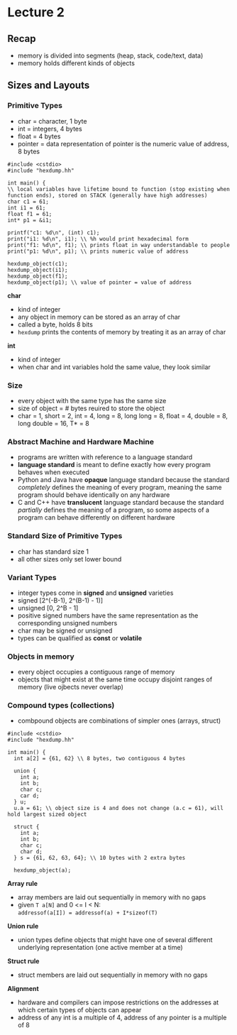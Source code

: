 # Lecture 2

## Recap
* memory is divided into segments (heap, stack, code/text, data)
* memory holds different kinds of objects

## Sizes and Layouts
### Primitive Types
* char = character, 1 byte
* int = integers, 4 bytes
* float = 4 bytes
* pointer = data representation of pointer is the numeric value of address, 8 bytes
```
#include <cstdio>
#include "hexdump.hh"

int main() {
\\ local variables have lifetime bound to function (stop existing when function ends), stored on STACK (generally have high addresses)
char c1 = 61;
int i1 = 61;
float f1 = 61;
int* p1 = &i1;

printf("c1: %d\n", (int) c1);
print("i1: %d\n", i1); \\ %h would print hexadecimal form
print("f1: %d\n", f1); \\ prints float in way understandable to people
print("p1: %d\n", p1); \\ prints numeric value of address

hexdump_object(c1);
hexdump_object(i1);
hexdump_object(f1);
hexdump_object(p1); \\ value of pointer = value of address
```

**char**
* kind of integer
* any object in memory can be stored as an array of char
* called a byte, holds 8 bits
* ```hexdump``` prints the contents of memory by treating it as an array of char

**int**
* kind of integer
* when char and int variables hold the same value, they look similar

### Size
* every object with the same type has the same size
* size of object = # bytes reuired to store the object
* char = 1, short = 2, int = 4, long = 8, long long = 8, float = 4, double = 8, long double = 16, T* = 8

### Abstract Machine and Hardware Machine
* programs are written with reference to a language standard
* **language standard** is meant to define exactly how every program behaves when executed
* Python and Java have **opaque** language standard because the standard *completely* defines the meaning of every program, meaning the same program should behave identically on any hardware
* C and C++ have **translucent** language standard because the standard *partially* defines the meaning of a program, so some aspects of a program can behave differently on different hardware

### Standard Size of Primitive Types
* char has standard size 1
* all other sizes only set lower bound

### Variant Types
* integer types come in **signed** and **unsigned** varieties
* signed [2^(-B-1), 2^(B-1) - 1)]
* unsigned [0, 2^B - 1]
* positive signed numbers have the same representation as the corresponding unsigned numbers
* char may be signed or unsigned
* types can be qualified as **const** or **volatile**

### Objects in memory
* every object occupies a contiguous range of memory
* objects that might exist at the same time occupy disjoint ranges of memory (live ojbects never overlap)

### Compound types (collections)
* combpound objects are combinations of simpler ones (arrays, struct)
```
#include <cstdio>
#include "hexdump.hh"

int main() {
  int a[2] = {61, 62} \\ 8 bytes, two contiguous 4 bytes

  union {
    int a;
    int b;
    char c;
    car d;
  } u;
  u.a = 61; \\ object size is 4 and does not change (a.c = 61), will hold largest sized object
  
  struct {
    int a;
    int b;
    char c;
    char d;
  } s = {61, 62, 63, 64}; \\ 10 bytes with 2 extra bytes
  
  hexdump_object(a);
```
**Array rule**
* array members are laid out sequentially in memory with no gaps
* given ```T a[N]``` and 0 <= I < N:  
  ```addressof(a[I]) = addressof(a) + I*sizeof(T)```
  
 **Union rule**
 * union types define objects that might have one of several different underlying representation (one active member at a time)

**Struct rule**
* struct members are laid out sequentially in memory with no gaps

**Alignment**
* hardware and compilers can impose restrictions on the addresses at which certain types of objects can appear
* address of any int is a multiple of 4, address of any pointer is a multiple of 8
